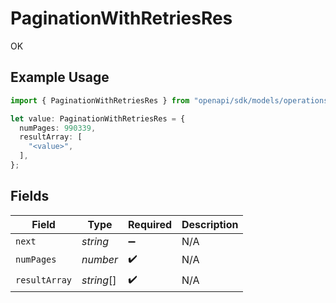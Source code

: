 # PaginationWithRetriesRes

OK

## Example Usage

```typescript
import { PaginationWithRetriesRes } from "openapi/sdk/models/operations";

let value: PaginationWithRetriesRes = {
  numPages: 990339,
  resultArray: [
    "<value>",
  ],
};
```

## Fields

| Field              | Type               | Required           | Description        |
| ------------------ | ------------------ | ------------------ | ------------------ |
| `next`             | *string*           | :heavy_minus_sign: | N/A                |
| `numPages`         | *number*           | :heavy_check_mark: | N/A                |
| `resultArray`      | *string*[]         | :heavy_check_mark: | N/A                |